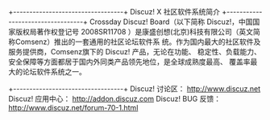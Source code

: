 +----------------------------------+
 Discuz! X 社区软件系统简介
+----------------------------------+
Crossday Discuz! Board（以下简称 Discuz!，中国国家版权局著作权登记号 2008SR11708
）是康盛创想(北京)科技有限公司（英文简称Comsenz）推出的一套通用的社区论坛软件系
统。作为国内最大的社区软件及服务提供商，Comsenz旗下的 Discuz! 产品，无论在功能、
稳定性、负载能力、安全保障等方面都居于国内外同类产品领先地位，是全球成熟度最高、
覆盖率最大的论坛软件系统之一。

+----------------------------------+
Discuz! 讨论区：          http://www.discuz.net
Discuz! 应用中心：        http://addon.discuz.com
Discuz! BUG 反馈：        http://www.discuz.net/forum-70-1.html

